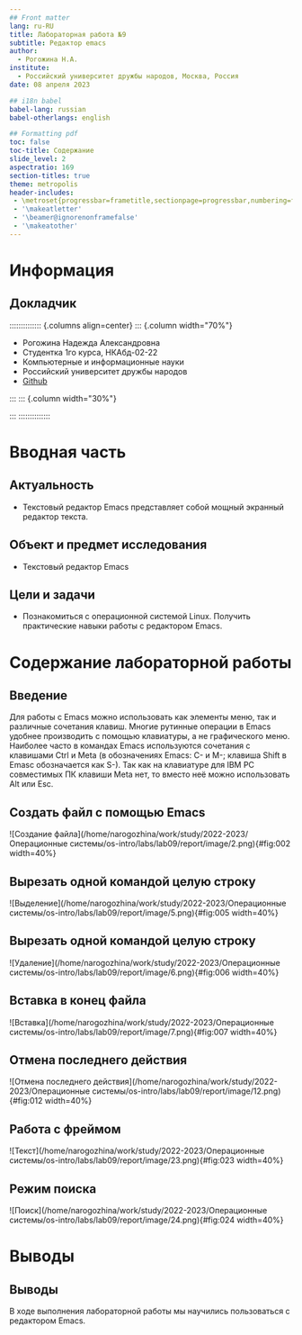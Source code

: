 ```yaml
---
## Front matter
lang: ru-RU
title: Лабораторная работа №9
subtitle: Редактор emacs
author:
  - Рогожина Н.А.
institute:
  - Российский университет дружбы народов, Москва, Россия
date: 08 апреля 2023

## i18n babel
babel-lang: russian
babel-otherlangs: english

## Formatting pdf
toc: false
toc-title: Содержание
slide_level: 2
aspectratio: 169
section-titles: true
theme: metropolis
header-includes:
 - \metroset{progressbar=frametitle,sectionpage=progressbar,numbering=fraction}
 - '\makeatletter'
 - '\beamer@ignorenonframefalse'
 - '\makeatother'
---
```


# Информация

## Докладчик

:::::::::::::: {.columns align=center}
::: {.column width="70%"}

  * Рогожина Надежда Александровна
  * Студентка 1го курса, НКАбд-02-22
  * Компьютерные и информационные науки
  * Российский университет дружбы народов
  * [Github](https://github.com/MikoGreen/study_2022-2023_os-intro)

:::
::: {.column width="30%"}

:::
::::::::::::::

# Вводная часть

## Актуальность

- Текстовый редактор Emacs представляет собой мощный экранный редактор текста.

## Объект и предмет исследования

- Текстовый редактор Emacs

## Цели и задачи

- Познакомиться с операционной системой Linux. Получить практические навыки работы с редактором Emacs.

# Содержание лабораторной работы

## Введение

Для работы с Emacs можно использовать как элементы меню, так и различные сочетания клавиш. Многие рутинные операции в Emacs удобнее производить с помощью клавиатуры, а не графического меню. Наиболее часто в командах Emacs используются сочетания c клавишами Ctrl и Meta (в обозначениях Emacs: C- и M-; клавиша Shift в Emasc обозначается как S-). Так как на клавиатуре для IBM PC совместимых ПК клавиши Meta нет, то вместо неё можно использовать Alt или Esc.

## Создать файл с помощью Emacs

![Создание файла](/home/narogozhina/work/study/2022-2023/Операционные системы/os-intro/labs/lab09/report/image/2.png){#fig:002 width=40%}

## Вырезать одной командой целую строку

![Выделение](/home/narogozhina/work/study/2022-2023/Операционные системы/os-intro/labs/lab09/report/image/5.png){#fig:005 width=40%}

## Вырезать одной командой целую строку

![Удаление](/home/narogozhina/work/study/2022-2023/Операционные системы/os-intro/labs/lab09/report/image/6.png){#fig:006 width=40%}

## Вставка в конец файла

![Вставка](/home/narogozhina/work/study/2022-2023/Операционные системы/os-intro/labs/lab09/report/image/7.png){#fig:007 width=40%}

## Отмена последнего действия

![Отмена последнего действия](/home/narogozhina/work/study/2022-2023/Операционные системы/os-intro/labs/lab09/report/image/12.png){#fig:012 width=40%}

## Работа с фреймом

![Текст](/home/narogozhina/work/study/2022-2023/Операционные системы/os-intro/labs/lab09/report/image/23.png){#fig:023 width=40%}

## Режим поиска

![Поиск](/home/narogozhina/work/study/2022-2023/Операционные системы/os-intro/labs/lab09/report/image/24.png){#fig:024 width=40%}

# Выводы

## Выводы

В ходе выполнения лабораторной работы мы научились пользоваться с редактором Emacs.

